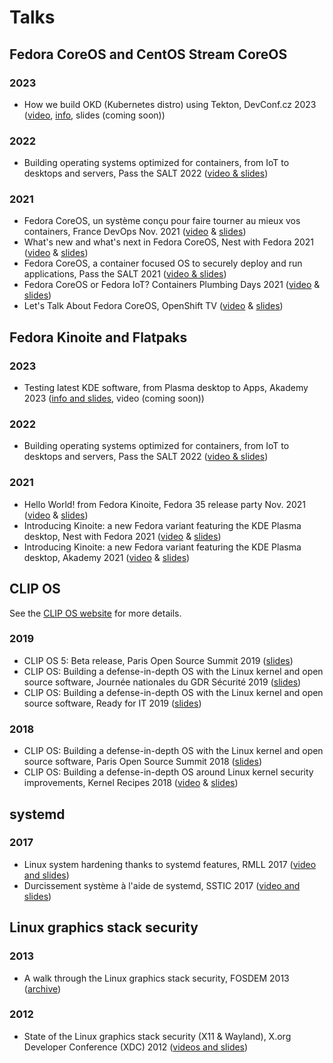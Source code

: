# Talks

## Fedora CoreOS and CentOS Stream CoreOS

### 2023

- How we build OKD (Kubernetes distro) using Tekton, DevConf.cz 2023 ([video][DCCZ2023v], [info][DCCZ2023i], slides (coming soon))

### 2022

- Building operating systems optimized for containers, from IoT to desktops and servers, Pass the SALT 2022 ([video & slides][PtS2022])

### 2021

- Fedora CoreOS, un système conçu pour faire tourner au mieux vos containers, France DevOps Nov. 2021 ([video][FDO2021v] & [slides][FDO2021s])
- What's new and what's next in Fedora CoreOS, Nest with Fedora 2021 ([video][NwFCOS2021v] & [slides][NwFCOS2021s])
- Fedora CoreOS, a container focused OS to securely deploy and run applications, Pass the SALT 2021 ([video & slides][PtS2021])
- Fedora CoreOS or Fedora IoT? Containers Plumbing Days 2021 ([video][CPD2021v] & [slides][CPD2021s])
- Let's Talk About Fedora CoreOS, OpenShift TV ([video][OSTVv] & [slides][OSTVs])

## Fedora Kinoite and Flatpaks

### 2023

- Testing latest KDE software, from Plasma desktop to Apps, Akademy 2023 ([info and slides][Akademy2023s], video (coming soon))

### 2022

- Building operating systems optimized for containers, from IoT to desktops and servers, Pass the SALT 2022 ([video & slides][PtS2022])

### 2021

- Hello World! from Fedora Kinoite, Fedora 35 release party Nov. 2021 ([video][FKFRP2021v] & [slides][FKFRP2021s])
- Introducing Kinoite: a new Fedora variant featuring the KDE Plasma desktop, Nest with Fedora 2021 ([video][NwFK2021v] & [slides][NwFK2021s])
- Introducing Kinoite: a new Fedora variant featuring the KDE Plasma desktop, Akademy 2021 ([video][Akademy2021v] & [slides][Akademy2021s])

## CLIP OS

See the [CLIP OS website] for more details.

### 2019

- CLIP OS 5: Beta release, Paris Open Source Summit 2019 ([slides][POSS2019])
- CLIP OS: Building a defense-in-depth OS with the Linux kernel and open source software, Journée nationales du GDR Sécurité 2019 ([slides][GDR2019])
- CLIP OS: Building a defense-in-depth OS with the Linux kernel and open source software, Ready for IT 2019 ([slides][RFIT2019])

### 2018
- CLIP OS: Building a defense-in-depth OS with the Linux kernel and open source software, Paris Open Source Summit 2018 ([slides][POSS2018])
- CLIP OS: Building a defense-in-depth OS around Linux kernel security improvements, Kernel Recipes 2018 ([video][KR2018v] & [slides][KR2018s])

## systemd

### 2017

- Linux system hardening thanks to systemd features, RMLL 2017 ([video and slides][systemd])
- Durcissement système à l'aide de systemd, SSTIC 2017 ([video and slides][systemd])

## Linux graphics stack security

### 2013

- A walk through the Linux graphics stack security, FOSDEM 2013 ([archive][FOSDEM2013])

### 2012

- State of the Linux graphics stack security (X11 & Wayland), X.org Developer Conference (XDC) 2012 ([videos and slides][XDC2012])


[DCCZ2023v]: https://www.youtube.com/live/FOJa_iAp7eU?feature=share&t=6956
[DCCZ2023i]: https://devconfcz2023.sched.com/event/1MYg4/how-we-build-okd-kubernetes-distro-using-tekton

[Akademy2023s]: https://conf.kde.org/event/5/contributions/138/

[PtS2022]: https://passthesalt.ubicast.tv/videos/building-operating-systems-optimized-for-containers-from-iot-to-desktops-and-servers/

[FDO2021v]: https://www.francedevops.fr/webinars/fedora-coreos-un-systeme-concu-pour-faire-tourner-au-mieux-vos-containers
[FDO2021s]: https://siosm.fedorapeople.org/Introduction%20%c3%a0%20Fedora%20CoreOS%20-%20DevOps%20France%20-%20Nov%202021.pdf
[NwFCOS2021v]: https://www.youtube.com/watch?v=MAHCZItlXBM
[NwFCOS2021s]: https://siosm.fedorapeople.org/What_s_new_and_what_s_next_in_Fedora_CoreOS_-_Nest_with_Fedora_2021.pdf
[PtS2021]: https://passthesalt.ubicast.tv/permalink/v1261ac040dde0dnl9vh/
[CPD2021v]: https://www.youtube.com/watch?v=janS7oRMudg
[CPD2021s]: https://siosm.fedorapeople.org/FCOS_and_IoT_Container_Plumbing_Days.pdf
[OSTVv]: https://www.youtube.com/watch?v=yT5BP_hnqRE
[OSTVs]: https://siosm.fedorapeople.org/FCOS_intro_slides_and_Matrix_demo.pdf

[FKFRP2021v]: https://www.youtube.com/watch?v=bfIXB9aRZ8E
[FKFRP2021s]: https://siosm.fedorapeople.org/Hello%20World_%20from%20Fedora%20Kinoite%20-%20Fedora%2035%20Release%20Party%202021.pdf
[NwFK2021v]: https://www.youtube.com/watch?v=Xp0vRFEoXsU
[NwFK2021s]: https://siosm.fedorapeople.org/Introducing_Fedora_Kinoite_-_Akademy_2021.pdf
[Akademy2021v]: https://www.youtube.com/watch?v=tm4_ftbvGMg
[Akademy2021s]: https://siosm.fedorapeople.org/Introducing_Fedora_Kinoite_-_Akademy_2021.pdf

[CLIP OS website]: https://clip-os.org
[POSS2019]: slides/clipos_beta2019.pdf
[GDR2019]: slides/clipos_gdr2019.pdf
[RFIT2019]: slides/clipos_rfit2019.pdf
[POSS2018]: slides/clipos_poss2018.pdf
[KR2018v]: https://www.youtube.com/watch?v=PjRE0uBtkHU
[KR2018s]: slides/clipos_kr2018.pdf

[systemd]: https://tim.siosm.fr/blog/2018/09/02/linux-system-hardening-thanks-to-systemd/

[FOSDEM2013]: https://archive.fosdem.org/2013/schedule/event/drinext/
[XDC2012]: https://tim.siosm.fr/blog/2012/09/21/xdc-2012-xorg-security/
